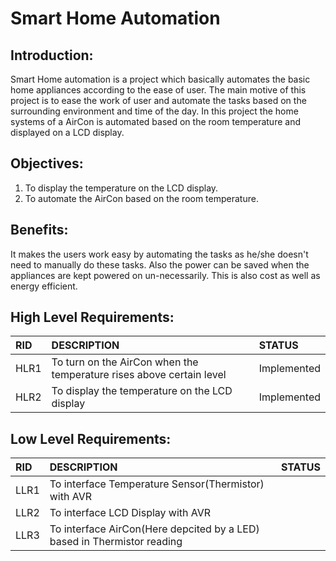 # **Smart Home Automation**

## Introduction:   
Smart Home automation is a project which basically automates the basic home appliances according to the ease of user.
The main motive of this project is to ease the work of user and automate the tasks based on the surrounding environment
and time of the day.
In this project the home systems of a AirCon is automated based on the room temperature and displayed on a LCD display.

## Objectives:
1. To display the temperature on the LCD display.
2. To automate the AirCon based on the room temperature.

## Benefits:
It makes the users work easy by automating the tasks as he/she doesn't need to manually do these tasks.
Also the power can be saved when the appliances are kept powered on un-necessarily.
This is also cost as well as energy efficient.

## High Level Requirements:
|RID|DESCRIPTION|STATUS|
|:--|:----------|:-----|
|HLR1|To turn on the AirCon when the temperature rises above certain level|Implemented|
|HLR2|To display the temperature on the LCD display|Implemented|

## Low Level Requirements:
|RID|DESCRIPTION|STATUS|
|:--|:----------|:-----|
|LLR1|To interface Temperature Sensor(Thermistor) with AVR|
|LLR2|To interface LCD Display with AVR|
|LLR3|To interface AirCon(Here depcited by a LED) based in Thermistor reading|


